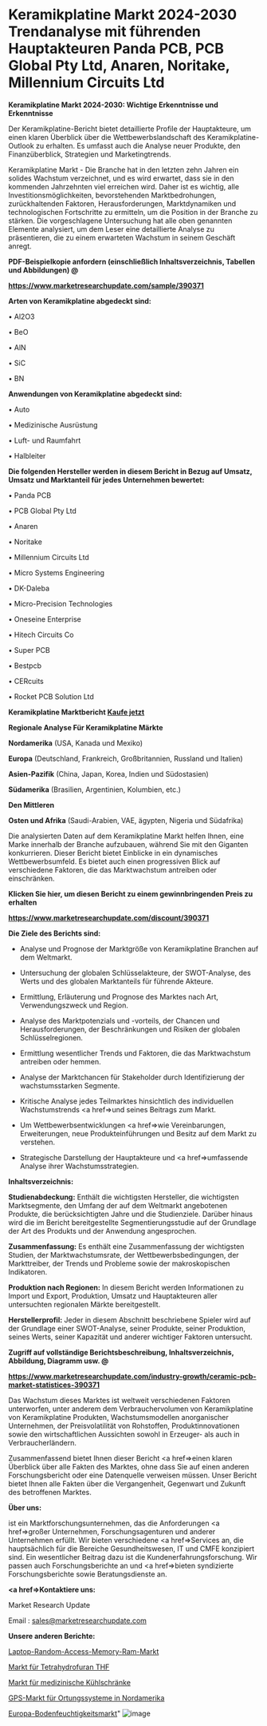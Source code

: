 # Keramikplatine Markt 2024-2030 Trendanalyse mit führenden Hauptakteuren Panda PCB, PCB Global Pty Ltd, Anaren, Noritake, Millennium Circuits Ltd

<strong>Keramikplatine Markt 2024-2030: Wichtige Erkenntnisse und Erkenntnisse</strong>

Der Keramikplatine-Bericht bietet detaillierte Profile der Hauptakteure, um einen klaren Überblick über die Wettbewerbslandschaft des Keramikplatine-Outlook zu erhalten. Es umfasst auch die Analyse neuer Produkte, den Finanzüberblick, Strategien und Marketingtrends.

Keramikplatine Markt - Die Branche hat in den letzten zehn Jahren ein solides Wachstum verzeichnet, und es wird erwartet, dass sie in den kommenden Jahrzehnten viel erreichen wird. Daher ist es wichtig, alle Investitionsmöglichkeiten, bevorstehenden Marktbedrohungen, zurückhaltenden Faktoren, Herausforderungen, Marktdynamiken und technologischen Fortschritte zu ermitteln, um die Position in der Branche zu stärken. Die vorgeschlagene Untersuchung hat alle oben genannten Elemente analysiert, um dem Leser eine detaillierte Analyse zu präsentieren, die zu einem erwarteten Wachstum in seinem Geschäft anregt.



<strong><b>PDF-Beispielkopie anfordern (einschließlich Inhaltsverzeichnis, Tabellen und Abbildungen) @ </b></strong>

<strong><a href=https://www.marketresearchupdate.com/sample/390371>

<strong>https://www.marketresearchupdate.com/sample/390371</u></a></strong></strong>



<strong>Arten von Keramikplatine abgedeckt sind:</strong>

• Al2O3

• BeO

• AlN

• SiC

• BN



<strong>Anwendungen von Keramikplatine abgedeckt sind:</strong>

• Auto

• Medizinische Ausrüstung

• Luft- und Raumfahrt

• Halbleiter



<strong>Die folgenden Hersteller werden in diesem Bericht in Bezug auf Umsatz, Umsatz und Marktanteil für jedes Unternehmen bewertet:</strong>

• Panda PCB

• PCB Global Pty Ltd

• Anaren

• Noritake

• Millennium Circuits Ltd

• Micro Systems Engineering

• DK-Daleba

• Micro-Precision Technologies

• Oneseine Enterprise

• Hitech Circuits Co

• Super PCB

• Bestpcb

• CERcuits

• Rocket PCB Solution Ltd



<strong>Keramikplatine Marktbericht <a href=https://www.marketresearchupdate.com/buynow/390371>Kaufe jetzt</a></strong>



<strong>Regionale Analyse Für Keramikplatine Märkte</strong>



<strong>Nordamerika</strong> (USA, Kanada und Mexiko)



<strong>Europa</strong> (Deutschland, Frankreich, Großbritannien, Russland und Italien)



<strong>Asien-Pazifik</strong> (China, Japan, Korea, Indien und Südostasien)



<strong>Südamerika</strong> (Brasilien, Argentinien, Kolumbien, etc.)



<strong>Den Mittleren</strong> 

<strong>Osten und Afrika</strong> (Saudi-Arabien, VAE, ägypten, Nigeria und Südafrika)

Die analysierten Daten auf dem Keramikplatine Markt helfen Ihnen, eine Marke innerhalb der Branche aufzubauen, während Sie mit den Giganten konkurrieren. Dieser Bericht bietet Einblicke in ein dynamisches Wettbewerbsumfeld. Es bietet auch einen progressiven Blick auf verschiedene Faktoren, die das Marktwachstum antreiben oder einschränken.



<strong>Klicken Sie hier, um diesen Bericht zu einem gewinnbringenden Preis zu erhalten
</strong>

<strong><a href=https://www.marketresearchupdate.com/discount/390371>https://www.marketresearchupdate.com/discount/390371</b></u></strong></a>



<strong>Die Ziele des Berichts sind:</strong>

- Analyse und Prognose der Marktgröße von Keramikplatine Branchen auf dem Weltmarkt.

- Untersuchung der globalen Schlüsselakteure, der SWOT-Analyse, des Werts und des globalen Marktanteils für führende Akteure.

- Ermittlung, Erläuterung und Prognose des Marktes nach Art, Verwendungszweck und Region.

- Analyse des Marktpotenzials und -vorteils, der Chancen und Herausforderungen, der Beschränkungen und Risiken der globalen Schlüsselregionen.

- Ermittlung wesentlicher Trends und Faktoren, die das Marktwachstum antreiben oder hemmen.

- Analyse der Marktchancen für Stakeholder durch Identifizierung der wachstumsstarken Segmente.

- Kritische Analyse jedes Teilmarktes hinsichtlich des individuellen Wachstumstrends <a href=>und</a> seines Beitrags zum Markt.

- Um Wettbewerbsentwicklungen <a href=>wie</a> Vereinbarungen, Erweiterungen, neue Produkteinführungen und Besitz auf dem Markt zu verstehen.

- Strategische Darstellung der Hauptakteure und <a href=>umfas</a>sende Analyse ihrer Wachstumsstrategien.



<strong>Inhaltsverzeichnis:</strong>



<strong>Studienabdeckung:</strong> Enthält die wichtigsten Hersteller, die wichtigsten Marktsegmente, den Umfang der auf dem Weltmarkt angebotenen Produkte, die berücksichtigten Jahre und die Studienziele. Darüber hinaus wird die im Bericht bereitgestellte Segmentierungsstudie auf der Grundlage der Art des Produkts und der Anwendung angesprochen.



<strong>Zusammenfassung:</strong> Es enthält eine Zusammenfassung der wichtigsten Studien, der Marktwachstumsrate, der Wettbewerbsbedingungen, der Markttreiber, der Trends und Probleme sowie der makroskopischen Indikatoren.



<strong>Produktion nach Regionen:</strong> In diesem Bericht werden Informationen zu Import und Export, Produktion, Umsatz und Hauptakteuren aller untersuchten regionalen Märkte bereitgestellt.



<strong>Herstellerprofil:</strong> Jeder in diesem Abschnitt beschriebene Spieler wird auf der Grundlage einer SWOT-Analyse, seiner Produkte, seiner Produktion, seines Werts, seiner Kapazität und anderer wichtiger Faktoren untersucht.



<strong><b>Zugriff auf vollständige Berichtsbeschreibung, Inhaltsverzeichnis, Abbildung, Diagramm usw. @ </b></strong>

<strong><a href=https://www.marketresearchupdate.com/industry-growth/ceramic-pcb-market-statistices-390371>https://www.marketresearchupdate.com/industry-growth/ceramic-pcb-market-statistices-390371</a></strong>

Das Wachstum dieses Marktes ist weltweit verschiedenen Faktoren unterworfen, unter anderem dem Verbrauchervolumen von Keramikplatine von Keramikplatine Produkten, Wachstumsmodellen anorganischer Unternehmen, der Preisvolatilität von Rohstoffen, Produktinnovationen sowie den wirtschaftlichen Aussichten sowohl in Erzeuger- als auch in Verbraucherländern.

Zusammenfassend bietet Ihnen dieser Bericht <a href=>einen</a> klaren Überblick über alle Fakten des Marktes, ohne dass Sie auf einen anderen Forschungsbericht oder eine Datenquelle verweisen müssen. Unser Bericht bietet Ihnen alle Fakten über die Vergangenheit, Gegenwart und Zukunft des betroffenen Marktes.



<strong>Über uns:</strong>

 ist ein Marktforschungsunternehmen, das die Anforderungen <a href=>großer</a> Unternehmen, Forschungsagenturen und anderer Unternehmen erfüllt. Wir bieten verschiedene <a href=>Services</a> an, die hauptsächlich für die Bereiche Gesundheitswesen, IT und CMFE konzipiert sind. Ein wesentlicher Beitrag dazu ist die Kundenerfahrungsforschung. Wir passen auch Forschungsberichte an und <a href=>bieten</a> syndizierte Forschungsberichte sowie Beratungsdienste an.



<strong><a href=>Kontaktiere uns:</a></strong>

Market Research Update

Email : sales@marketresearchupdate.com



<strong>Unsere anderen Berichte:</strong>

<a href=https://www.linkedin.com/pulse/laptop-random-access-memory-ram-market-2023-2029>Laptop-Random-Access-Memory-Ram-Markt</a>

<a href=https://www.linkedin.com/pulse/tetrahydrofuran-thf-market-future-scope>Markt für Tetrahydrofuran THF</a>

<a href=https://www.linkedin.com/pulse/medical-refrigerator-market-outlooks-2023-size>Markt für medizinische Kühlschränke</a>

<a href=https://www.linkedin.com/pulse/north-america-positioning-systems-gps-market-2023-thriving>GPS-Markt für Ortungssysteme in Nordamerika</a>

<a href=https://www.linkedin.com/pulse/europe-soil-moisture-market-2023-current-future>Europa-Bodenfeuchtigkeitsmarkt</a>"
![image](https://github.com/Gayatrikarjule/Market-Analysis-361/assets/97346546/75bcd815-8a6f-44d0-9062-3e2cfcf564c5)
